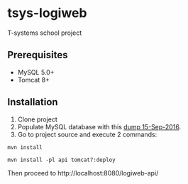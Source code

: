 # tsys-logiweb
T-systems school project

## Prerequisites

 * MySQL 5.0+
 * Tomcat 8+
  
## Installation

 1. Clone project 
 2. Populate MySQL database with this [dump 15-Sep-2016](https://gist.github.com/261ea8ed768aa63346a0ba294ad44923).
 3. Go to project source and execute 2 commands:
 
 `mvn install`
 
 `mvn install -pl api tomcat7:deploy `

Then proceed to http://localhost:8080/logiweb-api/




 

